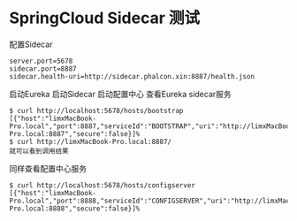 # SpringCloud Sidecar 测试

配置Sidecar
~~~
server.port=5678
sidecar.port=8887
sidecar.health-uri=http://sidecar.phalcon.xin:8887/health.json
~~~

启动Eureka
启动Sidecar
启动配置中心
查看Eureka sidecar服务
~~~
$ curl http://localhost:5678/hosts/bootstrap   
[{"host":"limxMacBook-Pro.local","port":8887,"serviceId":"BOOTSTRAP","uri":"http://limxMacBook-Pro.local:8887","secure":false}]%
$ curl http://limxMacBook-Pro.local:8887/
就可以看到调用结果
~~~

同样查看配置中心服务
~~~
$ curl http://localhost:5678/hosts/configserver
[{"host":"limxMacBook-Pro.local","port":8888,"serviceId":"CONFIGSERVER","uri":"http://limxMacBook-Pro.local:8888","secure":false}]%
~~~